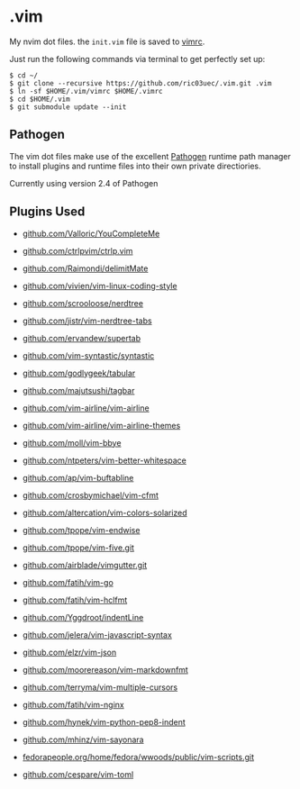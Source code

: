 .vim
====

My nvim dot files. the `init.vim` file is saved to [vimrc](https://github.com/ric03uec/.vim/blob/master/init.vim).

Just run the following commands via terminal to get perfectly set up:

```console
$ cd ~/
$ git clone --recursive https://github.com/ric03uec/.vim.git .vim
$ ln -sf $HOME/.vim/vimrc $HOME/.vimrc
$ cd $HOME/.vim
$ git submodule update --init
```

## Pathogen
The vim dot files make use of the excellent [Pathogen](https://github.com/tpope/vim-pathogen) runtime path manager to install plugins and runtime files into their own private directiories.

Currently using version 2.4 of Pathogen

## Plugins Used

* [github.com/Valloric/YouCompleteMe](https://github.com/Valloric/YouCompleteMe)
* [github.com/ctrlpvim/ctrlp.vim](https://github.com/ctrlpvim/ctrlp.vim.git)
* [github.com/Raimondi/delimitMate](https://github.com/Raimondi/delimitMate.git)
* [github.com/vivien/vim-linux-coding-style](https://github.com/vivien/vim-linux-coding-style.git)
* [github.com/scrooloose/nerdtree](https://github.com/scrooloose/nerdtree.git)

* [github.com/jistr/vim-nerdtree-tabs](https://github.com/jistr/vim-nerdtree-tabs)
* [github.com/ervandew/supertab](https://github.com/ervandew/supertab)
* [github.com/vim-syntastic/syntastic](https://github.com/vim-syntastic/syntastic)
* [github.com/godlygeek/tabular](https://github.com/godlygeek/tabular.git)
* [github.com/majutsushi/tagbar](https://github.com/majutsushi/tagbar)
* [github.com/vim-airline/vim-airline](https://github.com/vim-airline/vim-airline.git)
* [github.com/vim-airline/vim-airline-themes](https://github.com/vim-airline/vim-airline-themes.git)
* [github.com/moll/vim-bbye](https://github.com/moll/vim-bbye.git)
* [github.com/ntpeters/vim-better-whitespace](https://github.com/ntpeters/vim-better-whitespace.git)
* [github.com/ap/vim-buftabline](https://github.com/ap/vim-buftabline.git)
* [github.com/crosbymichael/vim-cfmt](https://github.com/crosbymichael/vim-cfmt)
* [github.com/altercation/vim-colors-solarized](https://github.com/altercation/vim-colors-solarized.git)
* [github.com/tpope/vim-endwise](https://github.com/tpope/vim-endwise.git)
* [github.com/tpope/vim-five.git](https://github.com/tpope/vim-fugitive.git)
* [github.com/airblade/vimgutter.git](https://github.com/airblade/vim-gitgutter.git)
* [github.com/fatih/vim-go](https://github.com/fatih/vim-go.git)
* [github.com/fatih/vim-hclfmt](https://github.com/fatih/vim-hclfmt.git)
* [github.com/Yggdroot/indentLine](https://github.com/Yggdroot/indentLine.git)
* [github.com/jelera/vim-javascript-syntax](https://github.com/jelera/vim-javascript-syntax)
* [github.com/elzr/vim-json](https://github.com/elzr/vim-json.git)
* [github.com/moorereason/vim-markdownfmt](https://github.com/moorereason/vim-markdownfmt.git)
* [github.com/terryma/vim-multiple-cursors](https://github.com/terryma/vim-multiple-cursors.git)
* [github.com/fatih/vim-nginx](https://github.com/fatih/vim-nginx.git)
* [github.com/hynek/vim-python-pep8-indent](https://github.com/hynek/vim-python-pep8-indent.git)
* [github.com/mhinz/vim-sayonara](https://github.com/mhinz/vim-sayonara.git)
* [fedorapeople.org/home/fedora/wwoods/public/vim-scripts.git](git://fedorapeople.org/home/fedora/wwoods/public_git/vim-scripts.git)
* [github.com/cespare/vim-toml](https://github.com/cespare/vim-toml.git)
